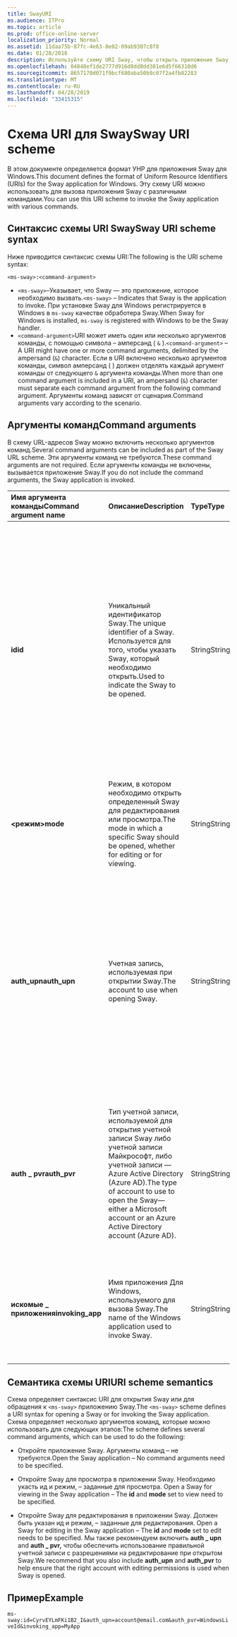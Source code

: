 ```yaml
---
title: SwayURI
ms.audience: ITPro
ms.topic: article
ms.prod: office-online-server
localization_priority: Normal
ms.assetid: 11daa75b-87fc-4e63-8e02-09ab9307c8f8
ms.date: 01/28/2016
description: Используйте схему URI Sway, чтобы открыть приложение Sway и просмотреть или изменить Sway.
ms.openlocfilehash: 04848ef1de2777d916d8dd8dd381e6d5f66310d6
ms.sourcegitcommit: 8657170d071f9bcf680aba50b9c07f2a4fb82283
ms.translationtype: MT
ms.contentlocale: ru-RU
ms.lasthandoff: 04/28/2019
ms.locfileid: "33415315"
---
```

# <a name="sway-uri-scheme"></a><span data-ttu-id="76dae-103">Схема URI для Sway</span><span class="sxs-lookup"><span data-stu-id="76dae-103">Sway URI scheme</span></span>

<span data-ttu-id="76dae-104">В этом документе определяется формат УНР для приложения Sway для Windows.</span><span class="sxs-lookup"><span data-stu-id="76dae-104">This document defines the format of Uniform Resource Identifiers (URIs) for the Sway application for Windows.</span></span> <span data-ttu-id="76dae-105">Эту схему URI можно использовать для вызова приложения Sway с различными командами.</span><span class="sxs-lookup"><span data-stu-id="76dae-105">You can use this URI scheme to invoke the Sway application with various commands.</span></span>

## <a name="sway-uri-scheme-syntax"></a><span data-ttu-id="76dae-106">Синтаксис схемы URI Sway</span><span class="sxs-lookup"><span data-stu-id="76dae-106">Sway URI scheme syntax</span></span>

<span data-ttu-id="76dae-107">Ниже приводится синтаксис схемы URI:</span><span class="sxs-lookup"><span data-stu-id="76dae-107">The following is the URI scheme syntax:</span></span>

`<ms-sway>:<command-argument>`

- <span data-ttu-id="76dae-108">`<ms-sway>`&ndash;Указывает, что Sway — это приложение, которое необходимо вызвать.</span><span class="sxs-lookup"><span data-stu-id="76dae-108">`<ms-sway>` &ndash; Indicates that Sway is the application to invoke.</span></span> <span data-ttu-id="76dae-109">При установке Sway для Windows регистрируется в Windows в `ms-sway` качестве обработера Sway.</span><span class="sxs-lookup"><span data-stu-id="76dae-109">When Sway for Windows is installed, `ms-sway` is registered with Windows to be the Sway handler.</span></span>
- <span data-ttu-id="76dae-110">`<command-argument>`URI может иметь один или несколько аргументов команды, с помощью символа &ndash; амперсанд ( `&` ).</span><span class="sxs-lookup"><span data-stu-id="76dae-110">`<command-argument>` &ndash; A URI might have one or more command arguments, delimited by the ampersand (`&`) character.</span></span> <span data-ttu-id="76dae-111">Если в URI включено несколько аргументов команды, символ амперсанд ( ) должен отделять каждый аргумент команды от следующего `&` аргумента команды.</span><span class="sxs-lookup"><span data-stu-id="76dae-111">When more than one command argument is included in a URI, an ampersand (`&`) character must separate each command argument from the following command argument.</span></span> <span data-ttu-id="76dae-112">Аргументы команд зависят от сценария.</span><span class="sxs-lookup"><span data-stu-id="76dae-112">Command arguments vary according to the scenario.</span></span> 

## <a name="command-arguments"></a><span data-ttu-id="76dae-113">Аргументы команд</span><span class="sxs-lookup"><span data-stu-id="76dae-113">Command arguments</span></span>

<span data-ttu-id="76dae-114">В схему URL-адресов Sway можно включить несколько аргументов команд.</span><span class="sxs-lookup"><span data-stu-id="76dae-114">Several command arguments can be included as part of the Sway URL scheme.</span></span> <span data-ttu-id="76dae-115">Эти аргументы команд не требуются.</span><span class="sxs-lookup"><span data-stu-id="76dae-115">These command arguments are not required.</span></span> <span data-ttu-id="76dae-116">Если аргументы команды не включены, вызывается приложение Sway.</span><span class="sxs-lookup"><span data-stu-id="76dae-116">If you do not include the command arguments, the Sway application is invoked.</span></span>

|<span data-ttu-id="76dae-117">Имя аргумента команды</span><span class="sxs-lookup"><span data-stu-id="76dae-117">Command argument name</span></span>|<span data-ttu-id="76dae-118">Описание</span><span class="sxs-lookup"><span data-stu-id="76dae-118">Description</span></span>|<span data-ttu-id="76dae-119">Type</span><span class="sxs-lookup"><span data-stu-id="76dae-119">Type</span></span>|<span data-ttu-id="76dae-120">Возможные значения</span><span class="sxs-lookup"><span data-stu-id="76dae-120">Possible values</span></span>|<span data-ttu-id="76dae-121">Обязательный?</span><span class="sxs-lookup"><span data-stu-id="76dae-121">Required?</span></span>|
|:-----|:-----|:-----|:-----|:-----|
|<span data-ttu-id="76dae-122">**id**</span><span class="sxs-lookup"><span data-stu-id="76dae-122">**id**</span></span>|<span data-ttu-id="76dae-123">Уникальный идентификатор Sway.</span><span class="sxs-lookup"><span data-stu-id="76dae-123">The unique identifier of a Sway.</span></span> <span data-ttu-id="76dae-124">Используется для того, чтобы указать Sway, который необходимо открыть.</span><span class="sxs-lookup"><span data-stu-id="76dae-124">Used to indicate the Sway to be opened.</span></span>|<span data-ttu-id="76dae-125">String</span><span class="sxs-lookup"><span data-stu-id="76dae-125">String</span></span>|<span data-ttu-id="76dae-126">Допустимый уникальный идентификатор для Sway.</span><span class="sxs-lookup"><span data-stu-id="76dae-126">A valid unique identifier for a Sway.</span></span> <span data-ttu-id="76dae-127">Этот ид всегда является частью URL-адреса Sway.</span><span class="sxs-lookup"><span data-stu-id="76dae-127">The id is always part of the URL to a Sway.</span></span><br/><br/><span data-ttu-id="76dae-128">Например, для следующего Sway `https://sway.com/dBheQgVZ1RQBfiQU` ид — `dBheQgVZ1RQBfiQU` .</span><span class="sxs-lookup"><span data-stu-id="76dae-128">For example, for the following Sway `https://sway.com/dBheQgVZ1RQBfiQU`, the id is `dBheQgVZ1RQBfiQU`.</span></span><br/><br/><span data-ttu-id="76dae-129">Если учетная запись пользователя, связанная с приложением Sway, имеет разрешения на редактирование, приложение открывает Sway в режиме редактирования.</span><span class="sxs-lookup"><span data-stu-id="76dae-129">If the user account associated with the Sway application has edit permissions, the application opens the Sway in edit mode.</span></span> <span data-ttu-id="76dae-130">В противном случае приложение открывает Sway в режиме просмотра.</span><span class="sxs-lookup"><span data-stu-id="76dae-130">Otherwise, the application opens the Sway in view mode.</span></span>|<span data-ttu-id="76dae-131">Нет</span><span class="sxs-lookup"><span data-stu-id="76dae-131">No</span></span>|
|<span data-ttu-id="76dae-132">**<режим>**</span><span class="sxs-lookup"><span data-stu-id="76dae-132">**mode**</span></span>|<span data-ttu-id="76dae-133">Режим, в котором необходимо открыть определенный Sway для редактирования или просмотра.</span><span class="sxs-lookup"><span data-stu-id="76dae-133">The mode in which a specific Sway should be opened, whether for editing or for viewing.</span></span>|<span data-ttu-id="76dae-134">String</span><span class="sxs-lookup"><span data-stu-id="76dae-134">String</span></span>|<span data-ttu-id="76dae-135">edit</span><span class="sxs-lookup"><span data-stu-id="76dae-135">edit</span></span><br/><span data-ttu-id="76dae-136">представление</span><span class="sxs-lookup"><span data-stu-id="76dae-136">view</span></span><br/><br/><span data-ttu-id="76dae-137">**ПРИМЕЧАНИЕ.** Если **не указан ни** один ид, этот аргумент команды игнорируется.</span><span class="sxs-lookup"><span data-stu-id="76dae-137">**NOTE**: If no **id** is specified, this command argument is ignored.</span></span>|<span data-ttu-id="76dae-138">Нет</span><span class="sxs-lookup"><span data-stu-id="76dae-138">No</span></span>|
|<span data-ttu-id="76dae-139">**auth_upn**</span><span class="sxs-lookup"><span data-stu-id="76dae-139">**auth_upn**</span></span>|<span data-ttu-id="76dae-140">Учетная запись, используемая при открытии Sway.</span><span class="sxs-lookup"><span data-stu-id="76dae-140">The account to use when opening Sway.</span></span>|<span data-ttu-id="76dae-141">String</span><span class="sxs-lookup"><span data-stu-id="76dae-141">String</span></span>|<span data-ttu-id="76dae-142">Допустимый адрес электронной почты.</span><span class="sxs-lookup"><span data-stu-id="76dae-142">A valid email address.</span></span><br/><br/><span data-ttu-id="76dae-143">Если указанный адрес электронной почты не связан с учетной записью Sway, Sway просит пользователя войти в качестве указанного пользователя.</span><span class="sxs-lookup"><span data-stu-id="76dae-143">If the specified email address is not associated with a Sway account, Sway asks the user to sign in as the specified user.</span></span><br/><br/><span data-ttu-id="76dae-144">Если с приложением Sway связано несколько учетных записей и указанный адрес электронной почты существует, приложение Sway переключается на использование этой учетной записи при вызове.</span><span class="sxs-lookup"><span data-stu-id="76dae-144">If more than one account is associated with the Sway application and the specified email address exists, the Sway application switches to using that account when invoked.</span></span>|<span data-ttu-id="76dae-145">Нет</span><span class="sxs-lookup"><span data-stu-id="76dae-145">No</span></span>|
|<span data-ttu-id="76dae-146">**auth \_ pvr**</span><span class="sxs-lookup"><span data-stu-id="76dae-146">**auth\_pvr**</span></span>|<span data-ttu-id="76dae-147">Тип учетной записи, используемой для открытия учетной записи Sway либо учетной записи Майкрософт, либо учетной записи &mdash; Azure Active Directory (Azure AD).</span><span class="sxs-lookup"><span data-stu-id="76dae-147">The type of account to use to open the Sway&mdash;either a Microsoft account or an Azure Active Directory account (Azure AD).</span></span>|<span data-ttu-id="76dae-148">String</span><span class="sxs-lookup"><span data-stu-id="76dae-148">String</span></span>|<span data-ttu-id="76dae-149">WindowsLiveId — указывает, что учетная запись **\_ upn auth** является учетной записью Майкрософт.</span><span class="sxs-lookup"><span data-stu-id="76dae-149">WindowsLiveId – Specifies that the **auth\_upn** account is a Microsoft account.</span></span><br/><br/><span data-ttu-id="76dae-150">OrgId — указывает, что учетная запись **\_ upn auth** является учетной записью Azure AD.</span><span class="sxs-lookup"><span data-stu-id="76dae-150">OrgId – Specifies that the **auth\_upn** account is an Azure AD account.</span></span><br/><br/><span data-ttu-id="76dae-151">Если **\_ upn для auth** не указан, этот аргумент команды игнорируется.</span><span class="sxs-lookup"><span data-stu-id="76dae-151">If no **auth\_upn** is specified, this command argument is ignored.</span></span>|<span data-ttu-id="76dae-152">Нет</span><span class="sxs-lookup"><span data-stu-id="76dae-152">No</span></span>|
|<span data-ttu-id="76dae-153">**искомые \_ приложения**</span><span class="sxs-lookup"><span data-stu-id="76dae-153">**invoking\_app**</span></span>|<span data-ttu-id="76dae-154">Имя приложения Для Windows, используемого для вызова Sway.</span><span class="sxs-lookup"><span data-stu-id="76dae-154">The name of the Windows application used to invoke Sway.</span></span>|<span data-ttu-id="76dae-155">String</span><span class="sxs-lookup"><span data-stu-id="76dae-155">String</span></span>|<span data-ttu-id="76dae-156">Удобное имя приложения Для Windows, используемого для вызова Sway через схему URL-адресов Sway.</span><span class="sxs-lookup"><span data-stu-id="76dae-156">The friendly name of the Windows application used to invoke Sway via the Sway URL scheme.</span></span><br/><br/><span data-ttu-id="76dae-157">Цель этого аргумента команды — телеметрия и отслеживание.</span><span class="sxs-lookup"><span data-stu-id="76dae-157">The purpose of this command argument is for telemetry and tracking.</span></span>|<span data-ttu-id="76dae-158">Нет</span><span class="sxs-lookup"><span data-stu-id="76dae-158">No</span></span>|

## <a name="uri-scheme-semantics"></a><span data-ttu-id="76dae-159">Семантика схемы URI</span><span class="sxs-lookup"><span data-stu-id="76dae-159">URI scheme semantics</span></span>

<span data-ttu-id="76dae-160">Схема определяет синтаксис URI для открытия Sway или для обращения к `<ms-sway>` приложению Sway.</span><span class="sxs-lookup"><span data-stu-id="76dae-160">The `<ms-sway>` scheme defines a URI syntax for opening a Sway or for invoking the Sway application.</span></span> <span data-ttu-id="76dae-161">Схема определяет несколько аргументов команд, которые можно использовать для следующих этапов:</span><span class="sxs-lookup"><span data-stu-id="76dae-161">The scheme defines several command arguments, which can be used to do the following:</span></span> 

- <span data-ttu-id="76dae-162">Откройте приложение Sway. Аргументы команд &ndash; не требуются.</span><span class="sxs-lookup"><span data-stu-id="76dae-162">Open the Sway application &ndash; No command arguments need to be specified.</span></span> 

- <span data-ttu-id="76dae-163">Откройте Sway для просмотра в приложении Sway. Необходимо укасть ид и режим, &ndash; заданные для просмотра.  </span><span class="sxs-lookup"><span data-stu-id="76dae-163">Open a Sway for viewing in the Sway application &ndash; The **id** and **mode** set to view need to be specified.</span></span> 

- <span data-ttu-id="76dae-164">Откройте Sway для редактирования в приложении Sway. Должен быть указан ид и режим, &ndash; заданные для редактирования.  </span><span class="sxs-lookup"><span data-stu-id="76dae-164">Open a Sway for editing in the Sway application &ndash; The **id** and **mode** set to edit needs to be specified.</span></span> <span data-ttu-id="76dae-165">Мы также рекомендуем включить **auth \_ upn** and **auth \_ pvr,** чтобы обеспечить использование правильной учетной записи с разрешениями на редактирование при открытом Sway.</span><span class="sxs-lookup"><span data-stu-id="76dae-165">We recommend that you also include **auth\_upn** and **auth\_pvr** to help ensure that the right account with editing permissions is used when Sway is opened.</span></span>  

## <a name="example"></a><span data-ttu-id="76dae-166">Пример</span><span class="sxs-lookup"><span data-stu-id="76dae-166">Example</span></span>

`ms-sway:id=CyrvEYLmFKi1B2_I&auth_upn=account@email.com&auth_pvr=WindowsLiveId&invoking_app=MyApp` 


